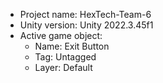 <!-- UNITY CODE ASSIST INSTRUCTIONS START -->
- Project name: HexTech-Team-6
- Unity version: Unity 2022.3.45f1
- Active game object:
  - Name: Exit Button
  - Tag: Untagged
  - Layer: Default
<!-- UNITY CODE ASSIST INSTRUCTIONS END -->